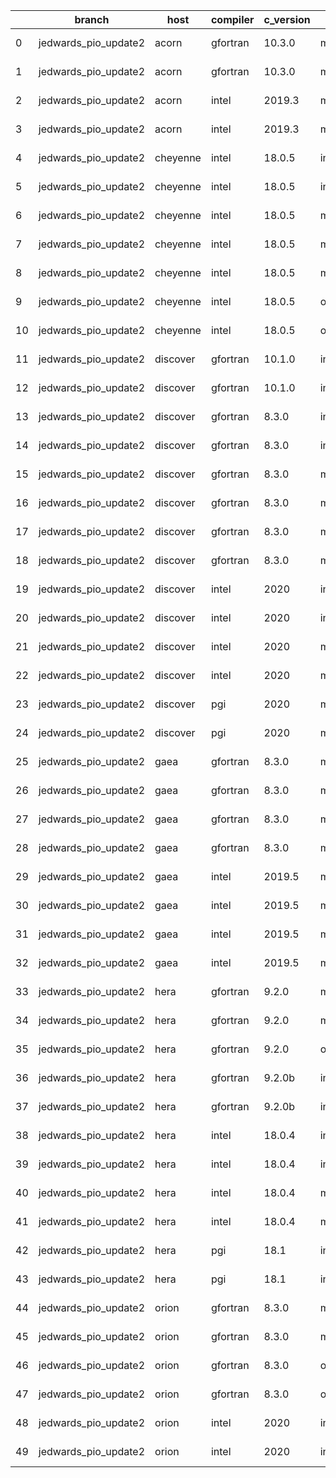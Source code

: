 |    | branch               | host     | compiler   | c_version   | mpi      | m_version   | o_g   | os     | netcdf_c   | netcdf_f   | build   | u_pass   | u_fail   | s_pass   | s_fail   | e_pass   | e_fail   |   nuopc_pass |   nuopc_fail | artifacts_hash                                                                                                                                                                 | modified                   |
|----|----------------------|----------|------------|-------------|----------|-------------|-------|--------|------------|------------|---------|----------|----------|----------|----------|----------|----------|--------------|--------------|--------------------------------------------------------------------------------------------------------------------------------------------------------------------------------|----------------------------|
|  0 | jedwards_pio_update2 | acorn    | gfortran   | 10.3.0      | mpich3   | 8.1.7       | O     | Linux  | 4.7.4      | 4.5.3      | fail    | fail     | fail     | fail     | fail     | fail     | fail     |            0 |           50 | [artifacts](https://github.com/esmf-org/esmf-test-artifacts/tree/1cd9adf214bb54c67c46600b47f930d8a9aef35a/jedwards_pio_update2/acorn/gfortran/10.3.0/O/mpich3/8.1.7)           | 2022-03-09 07:08:43.275060 |
|  1 | jedwards_pio_update2 | acorn    | gfortran   | 10.3.0      | mpich3   | 8.1.7       | g     | Linux  | 4.7.4      | 4.5.3      | fail    | fail     | fail     | fail     | fail     | fail     | fail     |            0 |           50 | [artifacts](https://github.com/esmf-org/esmf-test-artifacts/tree/622e55cfb542a017a475c6862de74e6b1f094403/jedwards_pio_update2/acorn/gfortran/10.3.0/g/mpich3/8.1.7)           | 2022-03-09 07:08:43.275053 |
|  2 | jedwards_pio_update2 | acorn    | intel      | 2019.3      | mpi      | 8.1.7       | O     | Linux  | 4.7.4      | 4.5.3      | fail    | fail     | fail     | fail     | fail     | fail     | fail     |            0 |           50 | [artifacts](https://github.com/esmf-org/esmf-test-artifacts/tree/f37d11f439660bff8c3b34ac8dd6a184cb5cc9b3/jedwards_pio_update2/acorn/intel/2019.3/O/mpi/8.1.7)                 | 2022-03-09 07:08:43.275064 |
|  3 | jedwards_pio_update2 | acorn    | intel      | 2019.3      | mpi      | 8.1.7       | g     | Linux  | 4.7.4      | 4.5.3      | fail    | fail     | fail     | fail     | fail     | fail     | fail     |            0 |           50 | [artifacts](https://github.com/esmf-org/esmf-test-artifacts/tree/9398da2b204080d6cc7abde5314fde110827b970/jedwards_pio_update2/acorn/intel/2019.3/g/mpi/8.1.7)                 | 2022-03-09 07:08:43.275029 |
|  4 | jedwards_pio_update2 | cheyenne | intel      | 18.0.5      | intelmpi | 2018.4.274  | O     | Linux  | 4.6.3      | 4.4.4      | fail    | 13647    | 0        | 49       | 0        | 80       | 0        |           50 |            0 | [artifacts](https://github.com/esmf-org/esmf-test-artifacts/tree/92d9954f2f0c6cc9ad43d4634ab7cf3ac87fc114/jedwards_pio_update2/cheyenne/intel/18.0.5/O/intelmpi/2018.4.274)    | 2022-03-09 07:09:50.004755 |
|  5 | jedwards_pio_update2 | cheyenne | intel      | 18.0.5      | intelmpi | 2018.4.274  | g     | Linux  | 4.6.3      | 4.4.4      | fail    | 13258    | 389      | 49       | 0        | 79       | 1        |           34 |           16 | [artifacts](https://github.com/esmf-org/esmf-test-artifacts/tree/c7ede6497047613261b6112a8628c83d12043133/jedwards_pio_update2/cheyenne/intel/18.0.5/g/intelmpi/2018.4.274)    | 2022-03-09 07:09:50.004764 |
|  6 | jedwards_pio_update2 | cheyenne | intel      | 18.0.5      | mpiuni   | none        | O     | Linux  | 4.8.1      | 4.5.3      | fail    | 12121    | 0        | 8        | 0        | 43       | 0        |            0 |           50 | [artifacts](https://github.com/esmf-org/esmf-test-artifacts/tree/c2a32144edf3711076278fc7792ab865482e9ab1/jedwards_pio_update2/cheyenne/intel/18.0.5/O/mpiuni/none)            | 2022-03-09 07:09:50.004768 |
|  7 | jedwards_pio_update2 | cheyenne | intel      | 18.0.5      | mpiuni   | none        | g     | Linux  | 4.8.1      | 4.5.3      | fail    | 12121    | 0        | 8        | 0        | 43       | 0        |            0 |           50 | [artifacts](https://github.com/esmf-org/esmf-test-artifacts/tree/eeebb401680f20dca576fc5bbe83f6e76f814ceb/jedwards_pio_update2/cheyenne/intel/18.0.5/g/mpiuni/none)            | 2022-03-09 07:09:50.004738 |
|  8 | jedwards_pio_update2 | cheyenne | intel      | 18.0.5      | mpt      | 2.19        | g     | Linux  | 4.6.3      | 4.4.4      | fail    | 13258    | 389      | 49       | 0        | 79       | 1        |            0 |           50 | [artifacts](https://github.com/esmf-org/esmf-test-artifacts/tree/650b5291fc9e1afa310910d9fc91060b25dc63cd/jedwards_pio_update2/cheyenne/intel/18.0.5/g/mpt/2.19)               | 2022-03-09 07:09:50.004745 |
|  9 | jedwards_pio_update2 | cheyenne | intel      | 18.0.5      | openmpi  | 3.1.4       | O     | Linux  | 4.6.3      | 4.4.4      | fail    | 13647    | 0        | 49       | 0        | 80       | 0        |           50 |            0 | [artifacts](https://github.com/esmf-org/esmf-test-artifacts/tree/cb15818af6538e0ef344a83de9cf26a80fb25235/jedwards_pio_update2/cheyenne/intel/18.0.5/O/openmpi/3.1.4)          | 2022-03-09 07:09:50.004750 |
| 10 | jedwards_pio_update2 | cheyenne | intel      | 18.0.5      | openmpi  | 3.1.4       | g     | Linux  | 4.6.3      | 4.4.4      | fail    | 13258    | 389      | 49       | 0        | 79       | 1        |           34 |           16 | [artifacts](https://github.com/esmf-org/esmf-test-artifacts/tree/ac7a67e614ebcfd634e614d901b606c51698d83a/jedwards_pio_update2/cheyenne/intel/18.0.5/g/openmpi/3.1.4)          | 2022-03-09 07:09:50.004715 |
| 11 | jedwards_pio_update2 | discover | gfortran   | 10.1.0      | intelmpi | 19.1.3.304  | O     | Linux  | N/A        | N/A        | fail    | 13632    | 15       | 49       | 0        | 80       | 0        |           50 |            0 | [artifacts](https://github.com/esmf-org/esmf-test-artifacts/tree/3c15099d7f8531411553e9f95e8e6ca3d33deacc/jedwards_pio_update2/discover/gfortran/10.1.0/O/intelmpi/19.1.3.304) | 2022-03-09 06:11:35.403594 |
| 12 | jedwards_pio_update2 | discover | gfortran   | 10.1.0      | intelmpi | 19.1.3.304  | g     | Linux  | N/A        | N/A        | fail    | 13632    | 15       | 49       | 0        | 80       | 0        |           50 |            0 | [artifacts](https://github.com/esmf-org/esmf-test-artifacts/tree/de73580c4d48b3e4ac115a8fcfcf2810e86c6799/jedwards_pio_update2/discover/gfortran/10.1.0/g/intelmpi/19.1.3.304) | 2022-03-09 06:11:35.403641 |
| 13 | jedwards_pio_update2 | discover | gfortran   | 8.3.0       | intelmpi | 19.1.3.304  | O     | Linux  | N/A        | N/A        | fail    | 13632    | 15       | 49       | 0        | 80       | 0        |           50 |            0 | [artifacts](https://github.com/esmf-org/esmf-test-artifacts/tree/f30f9c006bf19b5f8178830366ddf7dcde7df816/jedwards_pio_update2/discover/gfortran/8.3.0/O/intelmpi/19.1.3.304)  | 2022-03-09 05:11:51.703866 |
| 14 | jedwards_pio_update2 | discover | gfortran   | 8.3.0       | intelmpi | 19.1.3.304  | g     | Linux  | N/A        | N/A        | fail    | 13632    | 15       | 49       | 0        | 80       | 0        |           50 |            0 | [artifacts](https://github.com/esmf-org/esmf-test-artifacts/tree/8424f1c48d0061c35e018bf9b671844df47a9034/jedwards_pio_update2/discover/gfortran/8.3.0/g/intelmpi/19.1.3.304)  | 2022-03-09 06:11:35.403658 |
| 15 | jedwards_pio_update2 | discover | gfortran   | 8.3.0       | mpiuni   | none        | O     | Linux  | N/A        | N/A        | fail    | 12121    | 0        | 8        | 0        | 43       | 0        |            0 |           50 | [artifacts](https://github.com/esmf-org/esmf-test-artifacts/tree/14bdee0a59ccf84626223363a7b8c4e4a15abd93/jedwards_pio_update2/discover/gfortran/8.3.0/O/mpiuni/none)          | 2022-03-09 05:11:51.703854 |
| 16 | jedwards_pio_update2 | discover | gfortran   | 8.3.0       | mpiuni   | none        | g     | Linux  | N/A        | N/A        | fail    | 12121    | 0        | 8        | 0        | 43       | 0        |            0 |           50 | [artifacts](https://github.com/esmf-org/esmf-test-artifacts/tree/a986dd0b67d3f91c80c25807dc9ddabd7fbe055b/jedwards_pio_update2/discover/gfortran/8.3.0/g/mpiuni/none)          | 2022-03-09 06:11:35.403654 |
| 17 | jedwards_pio_update2 | discover | gfortran   | 8.3.0       | mpt      | 2.17        | O     | Linux  | N/A        | N/A        | fail    | 13647    | 0        | 49       | 0        | 80       | 0        |           46 |            4 | [artifacts](https://github.com/esmf-org/esmf-test-artifacts/tree/9bb8e39b2fca6c9507d8945d988060c8fda87681/jedwards_pio_update2/discover/gfortran/8.3.0/O/mpt/2.17)             | 2022-03-09 05:11:51.703791 |
| 18 | jedwards_pio_update2 | discover | gfortran   | 8.3.0       | mpt      | 2.17        | g     | Linux  | N/A        | N/A        | fail    | 13647    | 0        | 49       | 0        | 80       | 0        |           46 |            4 | [artifacts](https://github.com/esmf-org/esmf-test-artifacts/tree/2b1f6b822123f07ff853356ccc5864abc929b82d/jedwards_pio_update2/discover/gfortran/8.3.0/g/mpt/2.17)             | 2022-03-09 06:11:35.403636 |
| 19 | jedwards_pio_update2 | discover | intel      | 2020        | intelmpi | 19.1.3.304  | O     | Linux  | 4.8.0      | 4.5.4      | fail    | 13647    | 0        | 49       | 0        | 80       | 0        |           50 |            0 | [artifacts](https://github.com/esmf-org/esmf-test-artifacts/tree/7a789ada655ef2a0d7a86f917d9e2718feafafe2/jedwards_pio_update2/discover/intel/2020/O/intelmpi/19.1.3.304)      | 2022-03-09 06:11:35.403619 |
| 20 | jedwards_pio_update2 | discover | intel      | 2020        | intelmpi | 19.1.3.304  | g     | Linux  | 4.8.0      | 4.5.4      | fail    | 13258    | 389      | 49       | 0        | 79       | 1        |            0 |            0 | [artifacts](https://github.com/esmf-org/esmf-test-artifacts/tree/9fff3a8f067730a2e203270a80ba4af4f410f80a/jedwards_pio_update2/discover/intel/2020/g/intelmpi/19.1.3.304)      | 2022-03-09 06:11:35.403626 |
| 21 | jedwards_pio_update2 | discover | intel      | 2020        | mpt      | 2.17        | O     | Linux  | 4.8.0      | 4.5.4      | fail    | fail     | fail     | fail     | fail     | fail     | fail     |            0 |           50 | [artifacts](https://github.com/esmf-org/esmf-test-artifacts/tree/5a9da317a7340b00aca7d723583d760067a486b6/jedwards_pio_update2/discover/intel/2020/O/mpt/2.17)                 | 2022-03-09 05:11:51.703862 |
| 22 | jedwards_pio_update2 | discover | intel      | 2020        | mpt      | 2.17        | g     | Linux  | 4.8.0      | 4.5.4      | fail    | fail     | fail     | fail     | fail     | fail     | fail     |            0 |           50 | [artifacts](https://github.com/esmf-org/esmf-test-artifacts/tree/818930f7b1f007568f20f88fa1c4ee95fd956ec8/jedwards_pio_update2/discover/intel/2020/g/mpt/2.17)                 | 2022-03-09 06:11:35.403645 |
| 23 | jedwards_pio_update2 | discover | pgi        | 2020        | mpiuni   | none        | O     | Linux  | N/A        | N/A        | fail    | 11499    | 622      | 6        | 2        | 40       | 3        |            0 |           50 | [artifacts](https://github.com/esmf-org/esmf-test-artifacts/tree/7bbe658203975f5362d294f9ca4a129c45cfec4a/jedwards_pio_update2/discover/pgi/2020/O/mpiuni/none)                | 2022-03-09 06:11:35.403650 |
| 24 | jedwards_pio_update2 | discover | pgi        | 2020        | mpiuni   | none        | g     | Linux  | N/A        | N/A        | fail    | 11499    | 622      | 4        | 4        | 40       | 3        |            0 |           50 | [artifacts](https://github.com/esmf-org/esmf-test-artifacts/tree/d68106969edc3578d29017d25ea97b3896eca652/jedwards_pio_update2/discover/pgi/2020/g/mpiuni/none)                | 2022-03-09 07:12:44.133391 |
| 25 | jedwards_pio_update2 | gaea     | gfortran   | 8.3.0       | mpi      | 7.7.11      | O     | Unicos | 4.6.3      | 4.4.5      | fail    | 13646    | 1        | 49       | 0        | 80       | 0        |           47 |            3 | [artifacts](https://github.com/esmf-org/esmf-test-artifacts/tree/416eb70c7e1c7555420ec9a045d78002888028d3/jedwards_pio_update2/gaea/gfortran/8.3.0/O/mpi/7.7.11)               | 2022-03-09 04:12:52.028296 |
| 26 | jedwards_pio_update2 | gaea     | gfortran   | 8.3.0       | mpi      | 7.7.11      | g     | Unicos | 4.6.3      | 4.4.5      | fail    | 13257    | 390      | 49       | 0        | 79       | 1        |           31 |           19 | [artifacts](https://github.com/esmf-org/esmf-test-artifacts/tree/ab4ea8b14e9aae25ce5b34e2f08756fe339abffa/jedwards_pio_update2/gaea/gfortran/8.3.0/g/mpi/7.7.11)               | 2022-03-09 04:12:52.028317 |
| 27 | jedwards_pio_update2 | gaea     | gfortran   | 8.3.0       | mpiuni   | none        | O     | Unicos | 4.6.3      | 4.4.5      | fail    | 12121    | 0        | 8        | 0        | 43       | 0        |            0 |           50 | [artifacts](https://github.com/esmf-org/esmf-test-artifacts/tree/1f76870e11387f44c491a5a6c275e678fdf3ff20/jedwards_pio_update2/gaea/gfortran/8.3.0/O/mpiuni/none)              | 2022-03-09 04:12:52.028289 |
| 28 | jedwards_pio_update2 | gaea     | gfortran   | 8.3.0       | mpiuni   | none        | g     | Unicos | 4.6.3      | 4.4.5      | fail    | 12121    | 0        | 8        | 0        | 43       | 0        |            0 |           50 | [artifacts](https://github.com/esmf-org/esmf-test-artifacts/tree/557adc39060a0e5cc06e9e2d123dcd145b490160/jedwards_pio_update2/gaea/gfortran/8.3.0/g/mpiuni/none)              | 2022-03-09 04:12:52.028301 |
| 29 | jedwards_pio_update2 | gaea     | intel      | 2019.5      | mpi      | 7.7.11      | O     | Unicos | 4.6.3      | 4.4.5      | fail    | 13632    | 15       | 49       | 0        | 80       | 0        |           47 |            3 | [artifacts](https://github.com/esmf-org/esmf-test-artifacts/tree/4233e841a40e8977e5ad50dd47c80c22811fcd3d/jedwards_pio_update2/gaea/intel/2019.5/O/mpi/7.7.11)                 | 2022-03-09 04:12:52.028306 |
| 30 | jedwards_pio_update2 | gaea     | intel      | 2019.5      | mpi      | 7.7.11      | g     | Unicos | 4.6.3      | 4.4.5      | fail    | 13632    | 15       | 49       | 0        | 80       | 0        |           47 |            3 | [artifacts](https://github.com/esmf-org/esmf-test-artifacts/tree/86da921c35b1338fdaf05d430c5a77db4aa6545f/jedwards_pio_update2/gaea/intel/2019.5/g/mpi/7.7.11)                 | 2022-03-09 04:12:52.028322 |
| 31 | jedwards_pio_update2 | gaea     | intel      | 2019.5      | mpiuni   | none        | O     | Unicos | 4.6.3      | 4.4.5      | fail    | 12106    | 15       | 8        | 0        | 43       | 0        |            0 |           50 | [artifacts](https://github.com/esmf-org/esmf-test-artifacts/tree/d24383b80d13a303f723c0d63be018fb794feb9f/jedwards_pio_update2/gaea/intel/2019.5/O/mpiuni/none)                | 2022-03-09 04:12:52.028311 |
| 32 | jedwards_pio_update2 | gaea     | intel      | 2019.5      | mpiuni   | none        | g     | Unicos | 4.6.3      | 4.4.5      | fail    | 12106    | 15       | 8        | 0        | 43       | 0        |            0 |           50 | [artifacts](https://github.com/esmf-org/esmf-test-artifacts/tree/a2b1fc67bb2e92fde40a9d9b11a6f77fd1c81c65/jedwards_pio_update2/gaea/intel/2019.5/g/mpiuni/none)                | 2022-03-09 04:12:52.028259 |
| 33 | jedwards_pio_update2 | hera     | gfortran   | 9.2.0       | mpiuni   | none        | O     | Linux  | 4.7.2      | 4.5.2      | fail    | 12121    | 0        | 8        | 0        | 43       | 0        |            0 |           50 | [artifacts](https://github.com/esmf-org/esmf-test-artifacts/tree/eda78dc342cd98bdb054158afcbe169e4020b7f5/jedwards_pio_update2/hera/gfortran/9.2.0/O/mpiuni/none)              | 2022-03-09 05:15:13.166887 |
| 34 | jedwards_pio_update2 | hera     | gfortran   | 9.2.0       | mpiuni   | none        | g     | Linux  | 4.7.2      | 4.5.2      | fail    | 12121    | 0        | 8        | 0        | 43       | 0        |            0 |           50 | [artifacts](https://github.com/esmf-org/esmf-test-artifacts/tree/8817a8fa7f6283bf7e01a7c735e8d7b7e3a6f424/jedwards_pio_update2/hera/gfortran/9.2.0/g/mpiuni/none)              | 2022-03-09 06:14:55.705863 |
| 35 | jedwards_pio_update2 | hera     | gfortran   | 9.2.0       | openmpi  | 3.1.4       | O     | Linux  | 4.7.2      | 4.5.2      | fail    | fail     | fail     | fail     | fail     | fail     | fail     |            0 |           50 | [artifacts](https://github.com/esmf-org/esmf-test-artifacts/tree/468d0194c657732960dc8d7c15e43121d041b839/jedwards_pio_update2/hera/gfortran/9.2.0/O/openmpi/3.1.4)            | 2022-03-09 05:15:13.166826 |
| 36 | jedwards_pio_update2 | hera     | gfortran   | 9.2.0b      | intelmpi | 2020        | O     | Linux  | N/A        | N/A        | fail    | 0        | 8769     | 0        | 49       | 0        | 80       |            0 |           50 | [artifacts](https://github.com/esmf-org/esmf-test-artifacts/tree/0c7eee80d1f895a8fda4b8ff9c75343c9762a25b/jedwards_pio_update2/hera/gfortran/9.2.0b/O/intelmpi/2020)           | 2022-03-09 05:15:13.166877 |
| 37 | jedwards_pio_update2 | hera     | gfortran   | 9.2.0b      | intelmpi | 2020        | g     | Linux  | N/A        | N/A        | fail    | 0        | 8769     | 0        | 49       | 0        | 80       |            0 |           50 | [artifacts](https://github.com/esmf-org/esmf-test-artifacts/tree/df3486c952a34160daae547951d0a7a2b38f9b84/jedwards_pio_update2/hera/gfortran/9.2.0b/g/intelmpi/2020)           | 2022-03-09 06:14:55.705839 |
| 38 | jedwards_pio_update2 | hera     | intel      | 18.0.4      | intelmpi | 2018.4.274  | O     | Linux  | 4.7.0      | 4.4.5      | fail    | fail     | fail     | fail     | fail     | fail     | fail     |            0 |           50 | [artifacts](https://github.com/esmf-org/esmf-test-artifacts/tree/d2206787f1ff7a6eefe2dd7f2e6fc228b6bc746e/jedwards_pio_update2/hera/intel/18.0.4/O/intelmpi/2018.4.274)        | 2022-03-09 05:15:13.166854 |
| 39 | jedwards_pio_update2 | hera     | intel      | 18.0.4      | intelmpi | 2018.4.274  | g     | Linux  | 4.7.0      | 4.4.5      | fail    | fail     | fail     | fail     | fail     | fail     | fail     |            0 |           50 | [artifacts](https://github.com/esmf-org/esmf-test-artifacts/tree/81cfa85b45eb70adb583a49844dadaaad58b96d7/jedwards_pio_update2/hera/intel/18.0.4/g/intelmpi/2018.4.274)        | 2022-03-09 05:15:13.166904 |
| 40 | jedwards_pio_update2 | hera     | intel      | 18.0.4      | mpiuni   | none        | O     | Linux  | 4.7.0      | 4.4.5      | fail    | 12121    | 0        | 8        | 0        | 43       | 0        |            0 |           50 | [artifacts](https://github.com/esmf-org/esmf-test-artifacts/tree/45a5601cd50cbbbbbc3a5e33322018b0b60c56bf/jedwards_pio_update2/hera/intel/18.0.4/O/mpiuni/none)                | 2022-03-09 05:15:13.166882 |
| 41 | jedwards_pio_update2 | hera     | intel      | 18.0.4      | mpiuni   | none        | g     | Linux  | 4.7.0      | 4.4.5      | fail    | 12121    | 0        | 8        | 0        | 43       | 0        |            0 |           50 | [artifacts](https://github.com/esmf-org/esmf-test-artifacts/tree/25492ec1d7fa180b7f6e45f9337130eca5d43f3e/jedwards_pio_update2/hera/intel/18.0.4/g/mpiuni/none)                | 2022-03-09 05:15:13.166861 |
| 42 | jedwards_pio_update2 | hera     | pgi        | 18.1        | intelmpi | 2018.0.4    | O     | Linux  | N/A        | N/A        | fail    | fail     | fail     | fail     | fail     | fail     | fail     |            0 |           50 | [artifacts](https://github.com/esmf-org/esmf-test-artifacts/tree/60e80fc10888feeac94023ada3026e3b94216a28/jedwards_pio_update2/hera/pgi/18.1/O/intelmpi/2018.0.4)              | 2022-03-09 07:16:23.150928 |
| 43 | jedwards_pio_update2 | hera     | pgi        | 18.1        | intelmpi | 2018.0.4    | g     | Linux  | N/A        | N/A        | fail    | fail     | fail     | fail     | fail     | fail     | fail     |            0 |           50 | [artifacts](https://github.com/esmf-org/esmf-test-artifacts/tree/370f41184ed6ab010500116a4781051be6bb4250/jedwards_pio_update2/hera/pgi/18.1/g/intelmpi/2018.0.4)              | 2022-03-09 07:16:23.150902 |
| 44 | jedwards_pio_update2 | orion    | gfortran   | 8.3.0       | mpiuni   | none        | O     | Linux  | 4.7.4      | 4.5.3      | fail    | 12121    | 0        | 8        | 0        | 43       | 0        |            0 |           50 | [artifacts](https://github.com/esmf-org/esmf-test-artifacts/tree/d0292b5f01786af972dfb120a86a7594df6043ce/jedwards_pio_update2/orion/gfortran/8.3.0/O/mpiuni/none)             | 2022-03-09 07:19:45.311091 |
| 45 | jedwards_pio_update2 | orion    | gfortran   | 8.3.0       | mpiuni   | none        | g     | Linux  | 4.7.4      | 4.5.3      | fail    | 12121    | 0        | 8        | 0        | 43       | 0        |            0 |           50 | [artifacts](https://github.com/esmf-org/esmf-test-artifacts/tree/aedfa957dee1ca393188fe7e160e1364c05d702f/jedwards_pio_update2/orion/gfortran/8.3.0/g/mpiuni/none)             | 2022-03-09 07:19:45.311125 |
| 46 | jedwards_pio_update2 | orion    | gfortran   | 8.3.0       | openmpi  | 4.0.2       | O     | Linux  | 4.7.4      | 4.5.3      | fail    | 13647    | 0        | 49       | 0        | 80       | 0        |           50 |            0 | [artifacts](https://github.com/esmf-org/esmf-test-artifacts/tree/f4a23caf5c69498b8182341430319116ad0db6ce/jedwards_pio_update2/orion/gfortran/8.3.0/O/openmpi/4.0.2)           | 2022-03-09 07:19:45.311135 |
| 47 | jedwards_pio_update2 | orion    | gfortran   | 8.3.0       | openmpi  | 4.0.2       | g     | Linux  | 4.7.4      | 4.5.3      | fail    | 13258    | 389      | 49       | 0        | 79       | 1        |           34 |           16 | [artifacts](https://github.com/esmf-org/esmf-test-artifacts/tree/10afe3904a50184d3b6b8deeb5b7a15f5fd0eb0a/jedwards_pio_update2/orion/gfortran/8.3.0/g/openmpi/4.0.2)           | 2022-03-09 07:19:45.311140 |
| 48 | jedwards_pio_update2 | orion    | intel      | 2020        | intelmpi | 2020.2      | O     | Linux  | 4.7.4      | 4.5.3      | fail    | fail     | fail     | fail     | fail     | fail     | fail     |            0 |            0 | [artifacts](https://github.com/esmf-org/esmf-test-artifacts/tree/5a1ef5fdbf3591c000a7b003aa29425e93eb548d/jedwards_pio_update2/orion/intel/2020/O/intelmpi/2020.2)             | 2022-03-09 07:19:45.311130 |
| 49 | jedwards_pio_update2 | orion    | intel      | 2020        | intelmpi | 2020.2      | g     | Linux  | 4.7.4      | 4.5.3      | fail    | fail     | fail     | fail     | fail     | fail     | fail     |            0 |            0 | [artifacts](https://github.com/esmf-org/esmf-test-artifacts/tree/832a8af31c0c350c2f4170a2b3b4e42b0cf010c5/jedwards_pio_update2/orion/intel/2020/g/intelmpi/2020.2)             | 2022-03-09 07:19:45.311118 |